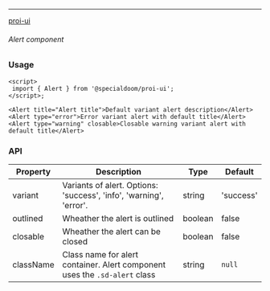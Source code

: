 ---

[proi-ui](https://github.com/specialdoom/proi-ui)

###### Alert component

### Usage

```sveltehtml
<script>
 import { Alert } from '@specialdoom/proi-ui';
</script>;

<Alert title="Alert title">Default variant alert description</Alert>
<Alert type="error">Error variant alert with default title</Alert>
<Alert type="warning" closable>Closable warning variant alert with default title</Alert>
```

### API

| Property  | Description                                                              | Type    | Default   |
| --------- | ------------------------------------------------------------------------ | ------- | --------- |
| variant      | Variants of alert. Options: 'success', 'info', 'warning', 'error'.          | string  | 'success' |
| outlined  | Wheather the alert is outlined                                           | boolean | false     |
| closable  | Wheather the alert can be closed                                         | boolean | false     |
| className | Class name for alert container. Alert component uses the `.sd-alert` class | string  | `null`    |

